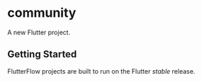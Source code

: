 # community

A new Flutter project.

## Getting Started

FlutterFlow projects are built to run on the Flutter _stable_ release.
